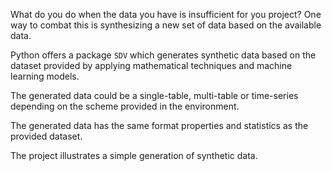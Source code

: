 What do you do when the data you have is insufficient for you project? One way to combat this is synthesizing a new set of data based on the available data.

Python offers a package `SDV` which generates synthetic data based on the dataset provided  by applying mathematical techniques and machine learning models. 

The generated data could be a single-table, multi-table or time-series depending on the scheme provided in the environment.

The generated data has the same format properties and statistics as the provided dataset.

The project illustrates a simple generation of synthetic data.